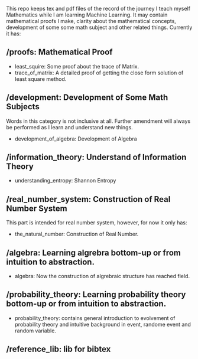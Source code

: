 This repo keeps tex and pdf files of the record of the journey I teach myself
Mathematics while I am learning Machine Learning. It may contain mathematical
proofs I make, clarity about the mathematical concepts, development of some
some math subject and other related things. Currently it has:

## /proofs:      Mathematical Proof

* least_squire:     Some proof about the trace of Matrix.
* trace_of_matrix:  A detailed proof of getting the close form solution of least square method.

## /development: Development of Some Math Subjects

Words in this category is not inclusive at all. Further amendment will always
be performed as I learn and understand new things.

* development_of_algebra:               Development of Algebra

## /information_theory: Understand of Information Theory

* understanding_entropy:    Shannon Entropy

## /real_number_system: Construction of Real Number System

This part is intended for real number system, however, for now it only has:

* the_natural_number: Construction of Real Number.

## /algebra: Learning algrebra bottom-up or from intuition to abstraction.

* algebra:  Now the construction of algrebraic structure has reached field.

## /probability_theory: Learning probability theory bottom-up or from intuition to abstraction.

* probability_theory: contains general introduction to evolvement of
  probability theory and intuitive background in event, randome event and
  random variable.

## /reference_lib: lib for bibtex
